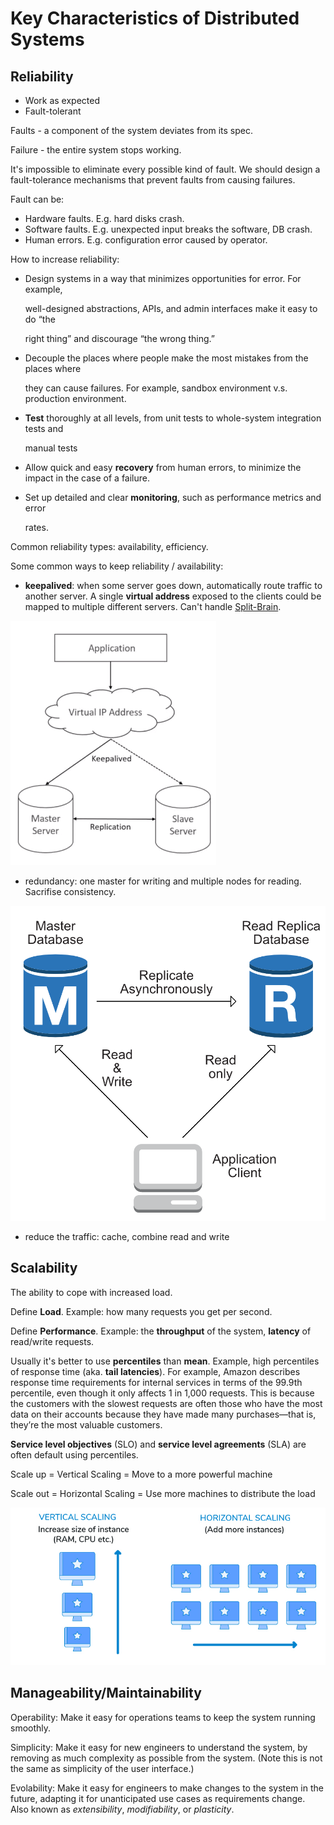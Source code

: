 # Key Characteristics of Distributed Systems

## Reliability

* Work as expected
* Fault-tolerant

Faults - a component of the system deviates from its spec.

Failure - the entire system stops working.

It's impossible to eliminate every possible kind of fault. We should design a fault-tolerance mechanisms that prevent faults from causing failures.

Fault can be:

* Hardware faults. E.g. hard disks crash.
* Software faults. E.g. unexpected input breaks the software, DB crash.
* Human errors. E.g. configuration error caused by operator.

How to increase reliability:

* Design systems in a way that minimizes opportunities for error. For example,

  well-designed abstractions, APIs, and admin interfaces make it easy to do “the

  right thing” and discourage “the wrong thing.”

* Decouple the places where people make the most mistakes from the places where

  they can cause failures. For example, sandbox environment v.s. production environment.

* **Test** thoroughly at all levels, from unit tests to whole-system integration tests and

  manual tests

* Allow quick and easy **recovery** from human errors, to minimize the impact in the case of a failure.
* Set up detailed and clear **monitoring**, such as performance metrics and error

  rates.

Common reliability types: availability, efficiency.

Some common ways to keep reliability / availability:

* **keepalived**: when some server goes down, automatically route traffic to another server. A single **virtual address** exposed to the clients could be mapped to multiple different servers. Can't handle [Split-Brain](https://en.wikipedia.org/wiki/Split-brain_%28computing%29).

![](../.gitbook/assets/image%20%2850%29.png)

* redundancy: one master for writing and multiple nodes for reading. Sacrifise consistency.

![](../.gitbook/assets/image%20%2841%29.png)

* reduce the traffic: cache, combine read and write

## Scalability

The ability to cope with increased load.

Define **Load**. Example: how many requests you get per second.

Define **Performance**. Example: the **throughput** of the system, **latency** of read/write requests.

Usually it's better to use **percentiles** than **mean**. Example, high percentiles of response time \(aka. **tail latencies**\). For example, Amazon describes response time requirements for internal services in terms of the 99.9th percentile, even though it only affects 1 in 1,000 requests. This is because the customers with the slowest requests are often those who have the most data on their accounts because they have made many purchases—that is, they’re the most valuable customers.

**Service level objectives** \(SLO\) and **service level agreements** \(SLA\) are often default using percentiles.

Scale up = Vertical Scaling = Move to a more powerful machine

Scale out = Horizontal Scaling = Use more machines to distribute the load

![](../.gitbook/assets/image%20%2837%29.png)

## Manageability/Maintainability

Operability: Make it easy for operations teams to keep the system running smoothly.

Simplicity: Make it easy for new engineers to understand the system, by removing as much complexity as possible from the system. \(Note this is not the same as simplicity of the user interface.\)

Evolability: Make it easy for engineers to make changes to the system in the future, adapting it for unanticipated use cases as requirements change. Also known as _extensibility_, _modifiability_, or _plasticity_.

## 



